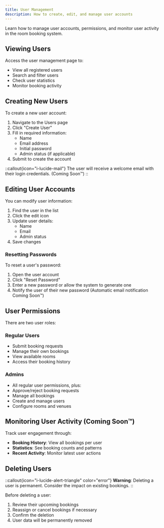 ```yaml
---
title: User Management
description: How to create, edit, and manage user accounts
---
```


Learn how to manage user accounts, permissions, and monitor user activity in the room booking system.

## Viewing Users

Access the user management page to:

- View all registered users
- Search and filter users
- Check user statistics
- Monitor booking activity

## Creating New Users

To create a new user account:

1. Navigate to the Users page
2. Click "Create User"
3. Fill in required information:
   - Name
   - Email address
   - Initial password
   - Admin status (if applicable)
4. Submit to create the account

::callout{icon="i-lucide-mail"}
The user will receive a welcome email with their login credentials. (Coming Soon™)
::

## Editing User Accounts

You can modify user information:

1. Find the user in the list
2. Click the edit icon
3. Update user details:
   - Name
   - Email
   - Admin status
4. Save changes

### Resetting Passwords

To reset a user's password:

1. Open the user account
2. Click "Reset Password"
3. Enter a new password or allow the system to generate one
4. Notify the user of their new password (Automatic email notification Coming Soon™)

## User Permissions

There are two user roles:

### Regular Users
- Submit booking requests
- Manage their own bookings
- View available rooms
- Access their booking history

### Admins
- All regular user permissions, plus:
- Approve/reject booking requests
- Manage all bookings
- Create and manage users
- Configure rooms and venues

## Monitoring User Activity (Coming Soon™)

Track user engagement through:

- **Booking History**: View all bookings per user
- **Statistics**: See booking counts and patterns
- **Recent Activity**: Monitor latest user actions

## Deleting Users

::callout{icon="i-lucide-alert-triangle" color="error"}
**Warning**: Deleting a user is permanent. Consider the impact on existing bookings.
::

Before deleting a user:

1. Review their upcoming bookings
2. Reassign or cancel bookings if necessary
3. Confirm the deletion
4. User data will be permanently removed
